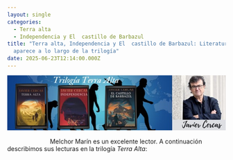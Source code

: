 ```yaml
---
layout: single
categories:
  - Terra alta
  - Independencia y El  castillo de Barbazul
title: "Terra alta, Independencia y El  castillo de Barbazul: Literatura que
  aparece a lo largo de la trilogía"
date: 2025-06-23T12:14:00.000Z
---
```

![alt text](/assets/img/banner.jpg)



                         Melchor Marín es un excelente lector. A continuación describimos sus lecturas en la trilogía *Terra Alta*:
